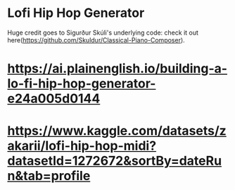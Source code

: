 # Lofi Hip Hop Generator
 
Huge credit goes to Sigurður Skúli's underlying code: check it out here(https://github.com/Skuldur/Classical-Piano-Composer).

# https://ai.plainenglish.io/building-a-lo-fi-hip-hop-generator-e24a005d0144
# https://www.kaggle.com/datasets/zakarii/lofi-hip-hop-midi?datasetId=1272672&sortBy=dateRun&tab=profile
